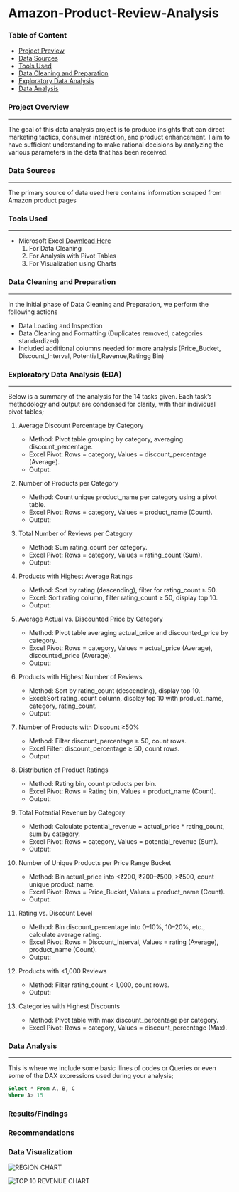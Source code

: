 # Amazon-Product-Review-Analysis

### Table of Content
-    [Project Preview](#Project-preview)
-    [Data Sources](#Data-sources)
-    [Tools Used](#Tools-Used)
-    [Data Cleaning and Preparation](#Data-Cleaning-and-Preparation)
-    [Exploratory Data Analysis](#Exploratory-data-analysis)
-    [Data Analysis](#Data-analysis)

### Project Overview
---
The goal of this data analysis project is to produce insights that can direct marketing tactics, consumer interaction, and product enhancement. I aim to have sufficient understanding to make rational decisions by analyzing the various parameters in the data that has been received.

### Data Sources
---
The primary source of data used here contains information scraped from Amazon product pages

### Tools Used
---
-  Microsoft Excel [Download Here](https://www.microsoft.com)
    1. For Data Cleaning
    2. For Analysis with Pivot Tables
    3. For Visualization using Charts
  
### Data Cleaning and Preparation
---
In the initial phase of Data Cleaning and Preparation, we perform the following actions
-    Data Loading and Inspection
-    Data Cleaning and Formatting (Duplicates removed, categories standardized)
-    Included additional columns needed for more analysis (Price_Bucket, Discount_Interval, Potential_Revenue,Ratingg Bin)

### Exploratory Data Analysis (EDA)
---
Below is a summary of the analysis for the 14 tasks given. Each task’s methodology and output are condensed for clarity, with their individual pivot tables;
 
  1. Average Discount Percentage by Category
     - Method: Pivot table grouping by category, averaging discount_percentage.
     - Excel Pivot: Rows = category, Values = discount_percentage (Average).
     - Output:
  
  2. Number of Products per Category
     - Method: Count unique product_name per category using a pivot table.
     - Excel Pivot: Rows = category, Values = product_name (Count).
     - Output:

  3. Total Number of Reviews per Category
     - Method: Sum rating_count per category.
     - Excel Pivot: Rows = category, Values = rating_count (Sum).
     - Output:
    
  4. Products with Highest Average Ratings
     - Method: Sort by rating (descending), filter for rating_count ≥ 50.
     - Excel: Sort rating column, filter rating_count ≥ 50, display top 10.
     - Output:

  5. Average Actual vs. Discounted Price by Category
     - Method: Pivot table averaging actual_price and discounted_price by category.
     - Excel Pivot: Rows = category, Values = actual_price (Average), discounted_price (Average).
     - Output:

  6. Products with Highest Number of Reviews
     - Method: Sort by rating_count (descending), display top 10.
     - Excel:Sort rating_count column, display top 10 with product_name, category, rating_count.
     - Output:

  7. Number of Products with Discount ≥50%
     - Method: Filter discount_percentage ≥ 50, count rows.
     - Excel Filter: discount_percentage ≥ 50, count rows.
     - Output

  8. Distribution of Product Ratings
     - Method: Rating bin, count products per bin.
     - Excel Pivot: Rows = Rating bin, Values = product_name (Count).
     - Output:

  9. Total Potential Revenue by Category
     - Method: Calculate potential_revenue = actual_price * rating_count, sum by category.
     - Excel Pivot: Rows = category, Values = potential_revenue (Sum).
     - Output:

 10. Number of Unique Products per Price Range Bucket
     - Method: Bin actual_price into <₹200, ₹200–₹500, >₹500, count unique product_name.
     - Excel Pivot: Rows = Price_Bucket, Values = product_name (Count).
     - Output:

 11. Rating vs. Discount Level
     - Method: Bin discount_percentage into 0–10%, 10–20%, etc., calculate average rating.
     - Excel Pivot: Rows = Discount_Interval, Values = rating (Average), product_name (Count).
     - Output:

 12. Products with <1,000 Reviews
     - Method: Filter rating_count < 1,000, count rows.
     - Output:

 13. Categories with Highest Discounts
     - Method: Pivot table with max discount_percentage per category.
     - Excel Pivot: Rows = category, Values = discount_percentage (Max).
     
     

### Data Analysis
---
This is where we include some basic llines of codes or Queries or even some of the DAX expressions used during your analysis;

```  SQL
Select * From A, B, C
Where A> 15
```
### Results/Findings


### Recommendations


### Data Visualization

![REGION CHART](https://github.com/user-attachments/assets/ae0c8ea2-61f3-4f4d-99c3-1bbf4c298454)


![TOP 10 REVENUE CHART](https://github.com/user-attachments/assets/3b7434a5-b9db-401d-bf3e-0f6e5b5ac9b6)

